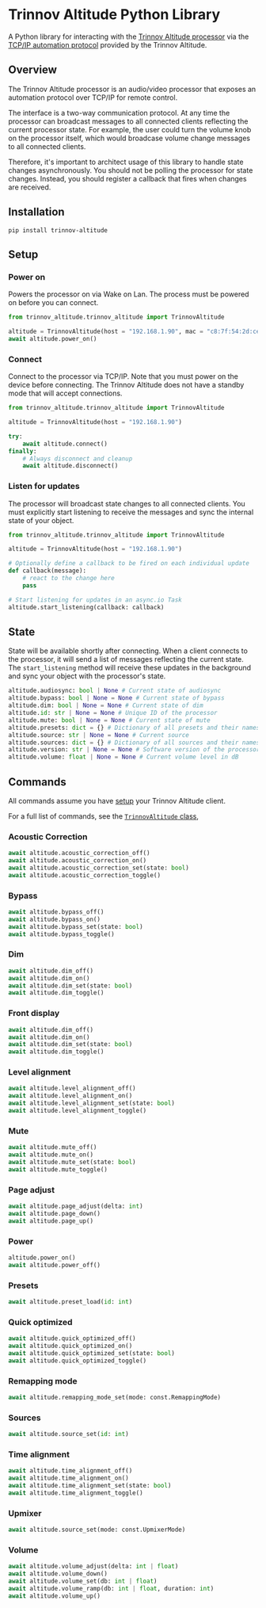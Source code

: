 # Trinnov Altitude Python Library

A Python library for interacting with the [Trinnov Altitude processor](https://www.trinnov.com/en/products/altitude32/) via the
[TCP/IP automation protocol](docs/Alititude%20Protocol.pdf) provided by the Trinnov Altitude.

## Overview

The Trinnov Altitude processor is an audio/video processor that exposes an
automation protocol over TCP/IP for remote control.

The interface is a two-way communication protocol. At any time the processor
can broadcast messages to all connected clients reflecting the current
processor state. For example, the user could turn the volume knob on the
processor itself, which would broadcase volume change messages to all connected
clients.

Therefore, it's important to architect usage of this library to handle state
changes asynchronously. You should not be polling the processor for state
changes. Instead, you should register a callback that fires when changes are
received.

## Installation

```
pip install trinnov-altitude
```

## Setup

### Power on

Powers the processor on via Wake on Lan. The process must be powered on
before you can connect.

```python
from trinnov_altitude.trinnov_altitude import TrinnovAltitude

altitude = TrinnovAltitude(host = "192.168.1.90", mac = "c8:7f:54:2d:ce:f2")
await altitude.power_on()
```

### Connect

Connect to the processor via TCP/IP. Note that you must power on the device
before connecting. The Trinnov Altitude does not have a standby mode that will
accept connections.

```python
from trinnov_altitude.trinnov_altitude import TrinnovAltitude

altitude = TrinnovAltitude(host = "192.168.1.90")

try:
    await altitude.connect()
finally:
    # Always disconnect and cleanup
    await altitude.disconnect()
```

### Listen for updates

The processor will broadcast state changes to all connected clients. You must
explicitly start listening to receive the messages and sync the internal state
of your object.

```python
from trinnov_altitude.trinnov_altitude import TrinnovAltitude

altitude = TrinnovAltitude(host = "192.168.1.90")

# Optionally define a callback to be fired on each individual update
def callback(message):
    # react to the change here
    pass

# Start listening for updates in an async.io Task
altitude.start_listening(callback: callback)
```

## State

State will be available shortly after connecting. When a client connects to the
processor, it will send a list of messages reflecting the current state. The
`start_listening` method will receive these updates in the background and sync
your object with the processor's state.

```python
altitude.audiosync: bool | None # Current state of audiosync
altitude.bypass: bool | None = None # Current state of bypass
altitude.dim: bool | None = None # Current state of dim
altitude.id: str | None = None # Unique ID of the processor
altitude.mute: bool | None = None # Current state of mute
altitude.presets: dict = {} # Dictionary of all presets and their names
altitude.source: str | None = None # Current source
altitude.sources: dict = {} # Dictionary of all sources and their names
altitude.version: str | None = None # Software version of the processor
altitude.volume: float | None = None # Current volume level in dB
```

## Commands

All commands assume you have [setup](#setup) your Trinnov Altitude client.

For a full list of commands, see the [`TrinnovAltitude` class](trinnov_altitude/trinnov_altitude.py),

### Acoustic Correction

```python
await altitude.acoustic_correction_off()
await altitude.acoustic_correction_on()
await altitude.acoustic_correction_set(state: bool)
await altitude.acoustic_correction_toggle()
```

### Bypass

```python
await altitude.bypass_off()
await altitude.bypass_on()
await altitude.bypass_set(state: bool)
await altitude.bypass_toggle()
```

### Dim

```python
await altitude.dim_off()
await altitude.dim_on()
await altitude.dim_set(state: bool)
await altitude.dim_toggle()
```

### Front display

```python
await altitude.dim_off()
await altitude.dim_on()
await altitude.dim_set(state: bool)
await altitude.dim_toggle()
```

### Level alignment

```python
await altitude.level_alignment_off()
await altitude.level_alignment_on()
await altitude.level_alignment_set(state: bool)
await altitude.level_alignment_toggle()
```

### Mute

```python
await altitude.mute_off()
await altitude.mute_on()
await altitude.mute_set(state: bool)
await altitude.mute_toggle()
```

### Page adjust

```python
await altitude.page_adjust(delta: int)
await altitude.page_down()
await altitude.page_up()
```

### Power

```python
altitude.power_on()
await altitude.power_off()
```

### Presets

```python
await altitude.preset_load(id: int)
```

### Quick optimized

```python
await altitude.quick_optimized_off()
await altitude.quick_optimized_on()
await altitude.quick_optimized_set(state: bool)
await altitude.quick_optimized_toggle()
```

### Remapping mode

```python
await altitude.remapping_mode_set(mode: const.RemappingMode)
```

### Sources

```python
await altitude.source_set(id: int)
```

### Time alignment

```python
await altitude.time_alignment_off()
await altitude.time_alignment_on()
await altitude.time_alignment_set(state: bool)
await altitude.time_alignment_toggle()
```

### Upmixer

```python
await altitude.source_set(mode: const.UpmixerMode)
```

### Volume

```python
await altitude.volume_adjust(delta: int | float)
await altitude.volume_down()
await altitude.volume_set(db: int | float)
await altitude.volume_ramp(db: int | float, duration: int)
await altitude.volume_up()
```
